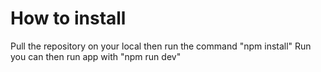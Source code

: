 # How to install
Pull the repository on your local then run the command "npm install"
Run you can then run app with "npm run dev"